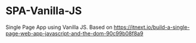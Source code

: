 # SPA-Vanilla-JS
Single Page App using Vanilla JS. Based on https://itnext.io/build-a-single-page-web-app-javascript-and-the-dom-90c99b08f8a9
